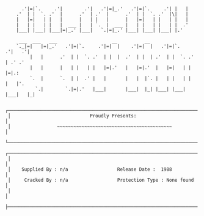           .'|=|`.     .'|        .'|   .'|=|_.'   .'|=|`.     .'| |   |            
        .'  | |  `. .'  |      .'  | .'  |      .'  | |  `. .'  |\|   |            
        |   |=|   | |   |      |   | |   |      |   |=|   | |   | |   |            
        |   | |   | |   |  ___ |   | `.  |  ___ |   | |   | |   | |  .'            
        |___| |___| |___|=|_.' |___|   `.|=|_.' |___| |___| |___| |.'              

         ___  ___   ___                    __          __                          
        `._|=|   |=|_.'   .'|=|`.     .'|=|  |    .'|=|  |   .'|=|`.     .'|   .'| 
             |   |      .'  | |  `. .'  | |  |  .'  | |  | .'  | |  `. .'  | .' .' 
             |   |      |   | |   | |   |=|.'   |   |=|.'  |   |=|   | |   |=|.:   
             `.  |      `.  | |  .' |   |       |   |  |`. |   | |   | |   |   |'. 
               `.|        `.|=|.'   |___|       |___|  |_| |___| |___| |___|   |_| 

     ┌────────────────────────────────────────────────────────────────────────────┐
     │                             Proudly Presents:                              │
     │                 ~~~~~~~~~~~~~~~~~~~~~~~~~~~~~~~~~~~~~~~~~~                 │
     └────────────────────────────────────────────────────────────────────────────┘
     ┌────────────────────────────────────────────────────────────────────────────┐
     │                                                                            │
     │    Supplied By : n/a                  Release Date :  1988                 │
     │     Cracked By : n/a                  Protection Type : None found         │
     │                                                                            │
     ├────────────────────────────────────────────────────────────────────────────┤

